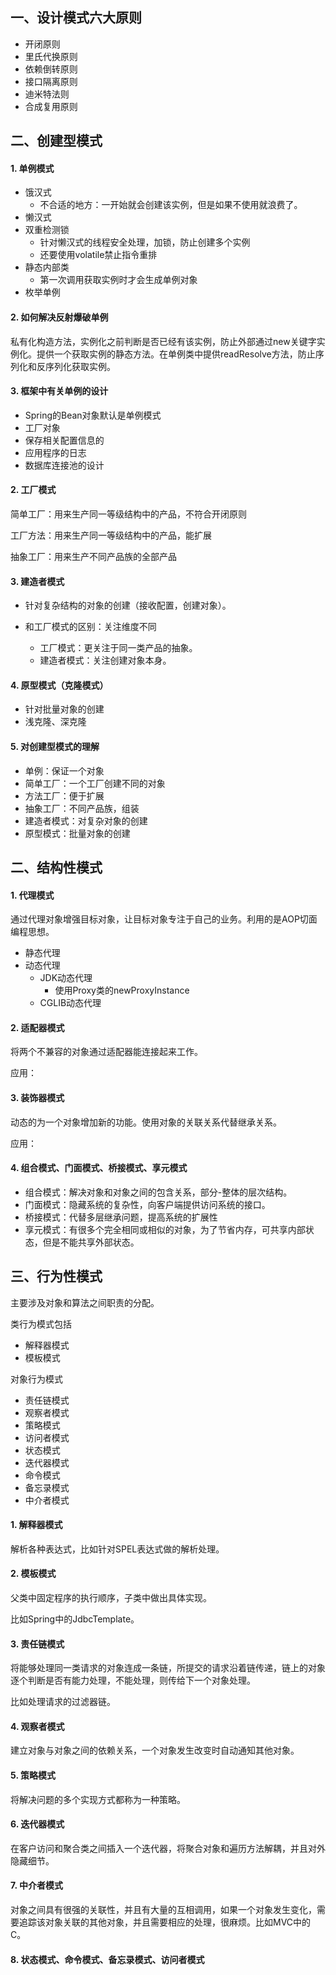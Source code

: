 ## 一、设计模式六大原则

- 开闭原则
- 里氏代换原则
- 依赖倒转原则
- 接口隔离原则
- 迪米特法则
- 合成复用原则



## 二、创建型模式

#### 1. 单例模式

- 饿汉式
  - 不合适的地方：一开始就会创建该实例，但是如果不使用就浪费了。
- 懒汉式
- 双重检测锁
  - 针对懒汉式的线程安全处理，加锁，防止创建多个实例
  - 还要使用volatile禁止指令重排
- 静态内部类
  - 第一次调用获取实例时才会生成单例对象
- 枚举单例



#### 2. 如何解决反射爆破单例

私有化构造方法，实例化之前判断是否已经有该实例，防止外部通过new关键字实例化。提供一个获取实例的静态方法。在单例类中提供readResolve方法，防止序列化和反序列化获取实例。



#### 3. 框架中有关单例的设计

- Spring的Bean对象默认是单例模式
- 工厂对象
- 保存相关配置信息的
- 应用程序的日志
- 数据库连接池的设计



#### 2. 工厂模式

简单工厂：用来生产同一等级结构中的产品，不符合开闭原则

工厂方法：用来生产同一等级结构中的产品，能扩展

抽象工厂：用来生产不同产品族的全部产品



#### 3. 建造者模式

- 针对复杂结构的对象的创建（接收配置，创建对象）。

- 和工厂模式的区别：关注维度不同
  - 工厂模式：更关注于同一类产品的抽象。
  - 建造者模式：关注创建对象本身。



#### 4. 原型模式（克隆模式）

- 针对批量对象的创建
- 浅克隆、深克隆



#### 5. 对创建型模式的理解

- 单例：保证一个对象
- 简单工厂：一个工厂创建不同的对象
- 方法工厂：便于扩展
- 抽象工厂：不同产品族，组装
- 建造者模式：对复杂对象的创建
- 原型模式：批量对象的创建



## 二、结构性模式

#### 1. 代理模式

通过代理对象增强目标对象，让目标对象专注于自己的业务。利用的是AOP切面编程思想。

- 静态代理
- 动态代理
  - JDK动态代理
    - 使用Proxy类的newProxyInstance
  - CGLIB动态代理



#### 2. 适配器模式

将两个不兼容的对象通过适配器能连接起来工作。

应用：



#### 3. 装饰器模式

动态的为一个对象增加新的功能。使用对象的关联关系代替继承关系。

应用：



#### 4. 组合模式、门面模式、桥接模式、享元模式

- 组合模式：解决对象和对象之间的包含关系，部分-整体的层次结构。
- 门面模式：隐藏系统的复杂性，向客户端提供访问系统的接口。
- 桥接模式：代替多层继承问题，提高系统的扩展性
- 享元模式：有很多个完全相同或相似的对象，为了节省内存，可共享内部状态，但是不能共享外部状态。



## 三、行为性模式

主要涉及对象和算法之间职责的分配。

类行为模式包括

- 解释器模式
- 模板模式

对象行为模式

- 责任链模式
- 观察者模式
- 策略模式
- 访问者模式
- 状态模式
- 迭代器模式
- 命令模式
- 备忘录模式
- 中介者模式

#### 1. 解释器模式

解析各种表达式，比如针对SPEL表达式做的解析处理。



#### 2. 模板模式

父类中固定程序的执行顺序，子类中做出具体实现。

比如Spring中的JdbcTemplate。



#### 3. 责任链模式

将能够处理同一类请求的对象连成一条链，所提交的请求沿着链传递，链上的对象逐个判断是否有能力处理，不能处理，则传给下一个对象处理。

比如处理请求的过滤器链。



#### 4. 观察者模式

建立对象与对象之间的依赖关系，一个对象发生改变时自动通知其他对象。



#### 5. 策略模式

将解决问题的多个实现方式都称为一种策略。



#### 6. 迭代器模式

在客户访问和聚合类之间插入一个迭代器，将聚合对象和遍历方法解耦，并且对外隐藏细节。



#### 7. 中介者模式

对象之间具有很强的关联性，并且有大量的互相调用，如果一个对象发生变化，需要追踪该对象关联的其他对象，并且需要相应的处理，很麻烦。比如MVC中的C。



#### 8. 状态模式、命令模式、备忘录模式、访问者模式



